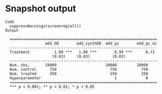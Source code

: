# Snapshot output

    Code
      suppressWarnings(screenreg(all))
    Output
      
      ==================================================================
                      mdd_DD        mdd_synthDD  mdd_gs        mdd_gs_mc
      ------------------------------------------------------------------
      Treatment           1.00 ***   1.00 ***        0.99 ***      0.71 
                         (0.03)     (0.03)          (0.03)              
      ------------------------------------------------------------------
      Num. obs.       20000                      20000         20000    
      Num. control      750                        750           750    
      Num. treated      250                        250           250    
      Hyperparameter                                 1             0    
      ==================================================================
      *** p < 0.001; ** p < 0.01; * p < 0.05

